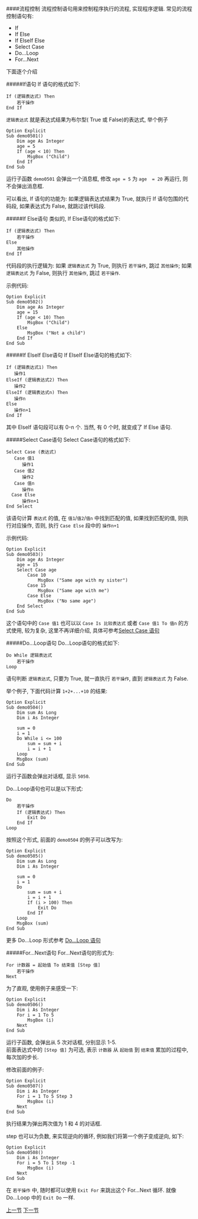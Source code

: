 ####流程控制
流程控制语句用来控制程序执行的流程, 实现程序逻辑. 常见的流程控制语句有:

* If
* If Else
* If ElseIf Else
* Select Case
* Do...Loop
* For...Next

下面逐个介绍

#####If语句
If 语句的格式如下:

```
If (逻辑表达式) Then
	若干操作
End If
```

`逻辑表达式` 就是表达式结果为布尔型( True 或 False)的表达式, 举个例子

```
Option Explicit
Sub demo0501()
    Dim age As Integer
    age = 5
    If (age < 10) Then
        MsgBox ("Child")
    End If
End Sub
```

运行子函数 `demo0501` 会弹出一个消息框, 修改 `age = 5` 为 `age  = 20` 再运行, 则不会弹出消息框.

可以看出, If 语句的功能为: 如果逻辑表达式结果为 True, 就执行 If 语句包围的代码段, 如果表达式为 False, 就跳过该代码段.

#####If Else语句
类似的, If Else语句的格式如下:

```
If (逻辑表达式) Then
    若干操作
Else
    其他操作
End If
```
代码段的执行逻辑为: 如果 `逻辑表达式` 为 True, 则执行 `若干操作`, 跳过 `其他操作`; 如果 `逻辑表达式` 为 False, 则执行 `其他操作`, 跳过 `若干操作`.

示例代码:

```
Option Explicit
Sub demo0502()
    Dim age As Integer
    age = 15
    If (age < 10) Then
        MsgBox ("Child")
    Else
        MsgBox ("Not a child")
    End If
End Sub
```

#####If ElseIf Else语句
If ElseIf Else语句的格式如下:

```
If (逻辑表达式1) Then
   操作1
ElseIf (逻辑表达式2) Then
   操作2
ElseIf (逻辑表达式n) Then
   操作n
Else
   操作n+1
End If
```

其中 ElseIf 语句段可以有 0-n 个. 当然, 有 0 个时, 就变成了 If Else 语句.


#####Select Case语句
Select Case语句的格式如下:

```
Select Case (表达式)
   Case 值1
      操作1
   Case 值2
      操作2
   Case 值n
      操作n   
  Case Else
      操作n+1
End Select
```

该语句计算 `表达式` 的值, 在 `值1`/`值2`/`值n` 中找到匹配的值, 如果找到匹配的值, 则执行对应操作, 否则, 执行 `Case Else` 段中的 `操作n+1`

示例代码:

```
Option Explicit
Sub demo0503()
    Dim age As Integer
    age = 15
    Select Case age
        Case 10
            MsgBox ("Same age with my sister")
        Case 15
            MsgBox ("Same age with me")
        Case Else
            MsgBox ("No same age")
    End Select
End Sub
```

这个语句中的 `Case 值1` 也可以以 `Case Is 比较表达式` 或者 `Case 值1 To 值n` 的方式使用, 较为复杂, 这里不再详细介绍, 具体可参考[Select Case 语句](https://msdn.microsoft.com/ZH-CN/library/office/gg278665.aspx)

#####Do...Loop语句
Do...Loop语句的格式如下:

```
Do While 逻辑表达式
	若干操作
Loop
```

语句判断 `逻辑表达式`, 只要为 True, 就一直执行 `若干操作`, 直到 `逻辑表达式` 为 False.

举个例子, 下面代码计算 `1+2+...+10` 的结果:

```
Option Explicit
Sub demo0504()
    Dim sum As Long
    Dim i As Integer
    
    sum = 0
    i = 1
    Do While i <= 100
        sum = sum + i
        i = i + 1
    Loop
    MsgBox (sum)
End Sub
```

运行子函数会弹出对话框, 显示 `5050`.

Do...Loop语句也可以是以下形式:

```
Do
	若干操作
	If (逻辑表达式) Then
		Exit Do
	End If
Loop
```

按照这个形式, 前面的 `demo0504` 的例子可以改写为:

```
Option Explicit
Sub demo0505()
    Dim sum As Long
    Dim i As Integer
    
    sum = 0
    i = 1
    Do
        sum = sum + i
        i = i + 1
        If (i > 100) Then
            Exit Do
        End If
    Loop
    MsgBox (sum)
End Sub
```

更多 Do...Loop 形式参考 [Do...Loop 语句](https://msdn.microsoft.com/ZH-CN/library/office/gg278815.aspx)

#####For...Next语句
For...Next语句的形式为:

```
For 计数器 = 起始值 To 结束值 [Step 值]
    若干操作
Next
```

为了直观, 使用例子来感受一下:

```
Option Explicit
Sub demo0506()
    Dim i As Integer
    For i = 1 To 5
        MsgBox (i)
    Next
End Sub
```

运行子函数, 会弹出从 5 次对话框, 分别显示 1-5.  
前面表达式中的 `[Step 值]` 为可选, 表示 `计数器` 从 `起始值` 到 `结束值` 累加的过程中, 每次加的步长.

修改前面的例子:

```
Option Explicit
Sub demo0507()
    Dim i As Integer
    For i = 1 To 5 Step 3
        MsgBox (i)
    Next
End Sub
```

执行结果为弹出两次值为 1 和 4 的对话框.  

step 也可以为负数, 来实现逆向的循环, 例如我们将第一个例子变成逆向, 如下: 

```
Option Explicit
Sub demo0508()
    Dim i As Integer
    For i = 5 To 1 Step -1
        MsgBox (i)
    Next
End Sub
```

在 `若干操作` 中, 随时都可以使用 `Exit For` 来跳出这个 For...Next 循环. 就像 Do...Loop 中的 `Exit Do` 一样.

[上一节](04.md) [下一节](06.md)

